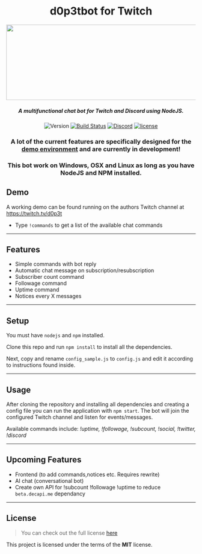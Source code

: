 <div align="center">

# d0p3tbot for Twitch

<img src="http://i.imgur.com/suOPO9z.png" width="662px" height="200px">

##### A multifunctional chat bot for Twitch and Discord using NodeJS.

![Version](https://img.shields.io/badge/version-0.0.1-green.svg) [![Build Status](https://travis-ci.org/d0p3t/d0p3tbot.svg?branch=master)](https://travis-ci.org/d0p3t/d0p3tbot) [![Discord](https://img.shields.io/discord/330910293934997504.svg)](https://discord.gg/bSd4cYJ) [![license](https://img.shields.io/github/license/mashape/apistatus.svg)]()

### A lot of the current features are specifically designed for the [demo environment](#demo) and are currently **in development**!
### This bot work on Windows, OSX and Linux as long as you have NodeJS and NPM installed.

</div>

## Demo
A working demo can be found running on the authors Twitch channel at https://twitch.tv/d0p3t
- Type `!commands` to get a list of the available chat commands

---

## Features
* Simple commands with bot reply
* Automatic chat message on subscription/resubscription
* Subscriber count command
* Followage command
* Uptime command
* Notices every X messages

---

## Setup
You must have `nodejs` and `npm` installed.

Clone this repo and run `npm install` to install all the dependencies.

Next, copy and rename `config_sample.js` to `config.js` and edit it according to instructions found inside.

---

## Usage
After cloning the repository and installing all dependencies and creating a config file you can run the application with `npm start`. The bot will join the configured Twitch channel and listen for events/messages.

Available commands include: *!uptime, !followage, !subcount, !social, !twitter, !discord*

---

## Upcoming Features
* Frontend (to add commands,notices etc. Requires rewrite)
* AI chat (conversational bot)
* Create own API for !subcount !followage !uptime to reduce `beta.decapi.me` dependancy

---

## License
>You can check out the full license [here](https://github.com/d0p3t/d0p3tbot/blob/master/LICENSE)

This project is licensed under the terms of the **MIT** license.
